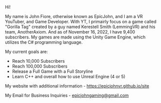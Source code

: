 Hi!

My name is John Fiore, otherwise known as EpicJohn, and I am a VR YouTuber, and Game Developer. With YT, I primairly focus on a game called "Gorilla Tag" created by a guy named Kerestell Smith (LemmingVR) and his team, AnotherAxiom. And as of November 16, 2022, I have 9,400 subscribers. My games are made using the Unity Game Engine, which utilizes the C# programming language.

My current goals are:
- Reach 10,000 Subscribers
- Reach 100,000 Subscribers
- Release a Full Game with a Full Storyline
- Learn C++ and overall how to use Unreal Engine (4 or 5)

My website with additional information - https://epicjohnvr.github.io/site

My Email for Business Inquiries - epicjohngaming@gmail.com
